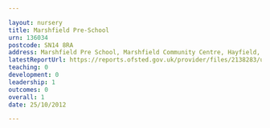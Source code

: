 ```yaml
---

layout: nursery
title: Marshfield Pre-School
urn: 136034
postcode: SN14 8RA
address: Marshfield Pre School, Marshfield Community Centre, Hayfield, Marshfield, CHIPPENHAM, Wiltshire, SN14 8RA
latestReportUrl: https://reports.ofsted.gov.uk/provider/files/2138283/urn/136034.pdf
teaching: 0
development: 0
leadership: 1
outcomes: 0
overall: 1
date: 25/10/2012

---
```

